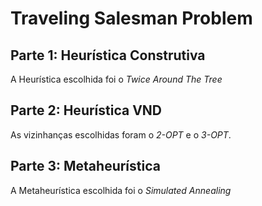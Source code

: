 # Traveling Salesman Problem

## Parte 1: Heurística Construtiva

A Heurística escolhida foi o *Twice Around The Tree*

## Parte 2: Heurística VND

As vizinhanças escolhidas foram o *2-OPT* e o *3-OPT*.

## Parte 3: Metaheurística

A Metaheurística escolhida foi o *Simulated Annealing*
